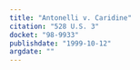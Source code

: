 ```yaml
---
title: "Antonelli v. Caridine"
citation: "528 U.S. 3"
docket: "98-9933"
publishdate: "1999-10-12"
argdate: ""
---
```

